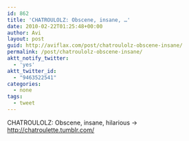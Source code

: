 ```yaml
---
id: 862
title: 'CHATROULOLZ: Obscene, insane, …'
date: 2010-02-22T01:25:48+00:00
author: Avi
layout: post
guid: http://aviflax.com/post/chatroulolz-obscene-insane/
permalink: /post/chatroulolz-obscene-insane/
aktt_notify_twitter:
  - 'yes'
aktt_twitter_id:
  - "9463522541"
categories:
  - none
tags:
  - tweet
---
```

CHATROULOLZ: Obscene, insane, hilarious → <a href="http://chatroulette.tumblr.com/" rel="nofollow">http://chatroulette.tumblr.com/</a>